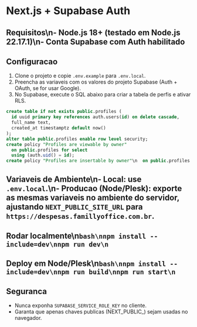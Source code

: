 # Next.js + Supabase Auth

## Requisitos\n- Node.js 18+ (testado em Node.js 22.17.1)\n- Conta Supabase com Auth habilitado

## Configuracao
1. Clone o projeto e copie `.env.example` para `.env.local`.
2. Preencha as variaveis com os valores do projeto Supabase (Auth + OAuth, se for usar Google).
3. No Supabase, execute o SQL abaixo para criar a tabela de perfis e ativar RLS.

```sql
create table if not exists public.profiles (
  id uuid primary key references auth.users(id) on delete cascade,
  full_name text,
  created_at timestamptz default now()
);
alter table public.profiles enable row level security;
create policy "Profiles are viewable by owner"
  on public.profiles for select
  using (auth.uid() = id);
create policy "Profiles are insertable by owner"\n  on public.profiles for insert\n  with check (auth.uid() = id);\ncreate policy "Profiles are updatable by owner"\n  on public.profiles for update\n  using (auth.uid() = id);
```

## Variaveis de Ambiente\n- Local: use `.env.local`.\n- Producao (Node/Plesk): exporte as mesmas variaveis no ambiente do servidor, ajustando `NEXT_PUBLIC_SITE_URL` para `https://despesas.famillyoffice.com.br`.

## Rodar localmente\n```bash\nnpm install --include=dev\nnpm run dev\n```

## Deploy em Node/Plesk\n```bash\nnpm install --include=dev\nnpm run build\nnpm run start\n```

## Seguranca
- Nunca exponha `SUPABASE_SERVICE_ROLE_KEY` no cliente.
- Garanta que apenas chaves publicas (NEXT_PUBLIC_) sejam usadas no navegador.




